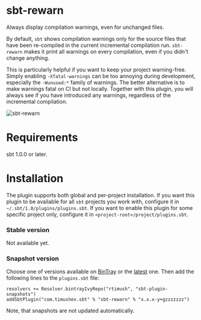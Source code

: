 sbt-rewarn
==================
Always display compilation warnings, even for unchanged files.

By default, `sbt` shows compilation warnings only for the source files that have been re-compiled in the current incremental compilation run. `sbt-rewarn` makes it print all warnings on every compilation, even if you didn't change anything.

This is particularly helpful if you want to keep your project warning-free. Simply enabling `-Xfatal-warnings` can be too annoying during development, especially the `-Wunused:*` family of warnings. The better alternative is to make warnings fatal on CI but not locally. Together with this plugin, you will always see if you have introduced any warnings, regardless of the incremental compilation.

![sbt-rewarn](https://user-images.githubusercontent.com/831307/88443498-d49fc980-ce18-11ea-8154-8245ceb309c1.png)

Requirements
==============
sbt 1.0.0 or later.

Installation
============

The plugin supports both global and per-project installation. 
If you want this plugin to be available for all `sbt` projects you work with, configure it in `~/.sbt/1.0/plugins/plugins.sbt`.
If you want to enable this plugin for some specific project only, configure it in `<project-root>/project/plugins.sbt`.

### Stable version
Not available yet.

### Snapshot version
Choose one of versions available on [BinTray](https://bintray.com/rtimush/sbt-plugin-snapshots/sbt-rewarn/view)
or the [latest](https://bintray.com/rtimush/sbt-plugin-snapshots/sbt-rewarn/_latestVersion) one. Then add the following lines to the `plugins.sbt` file:

```
resolvers += Resolver.bintrayIvyRepo("rtimush", "sbt-plugin-snapshots")
addSbtPlugin("com.timushev.sbt" % "sbt-rewarn" % "x.x.x-y+gzzzzzzz")
```

Note, that snapshots are not updated automatically.
